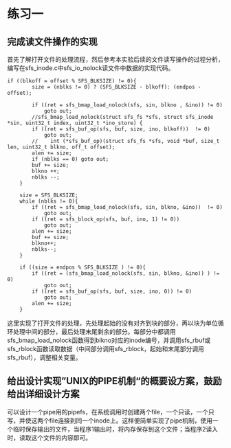 # 练习一
## 完成读文件操作的实现

首先了解打开文件的处理流程，然后参考本实验后续的文件读写操作的过程分析，编写在sfs_inode.c中sfs_io_nolock读文件中数据的实现代码。

```
if ((blkoff = offset % SFS_BLKSIZE) != 0){
    	size = (nblks != 0) ? (SFS_BLKSIZE - blkoff): (endpos - offset);

    	if ((ret = sfs_bmap_load_nolock(sfs, sin, blkno , &ino)) != 0)
    		goto out;
    	//sfs_bmap_load_nolock(struct sfs_fs *sfs, struct sfs_inode *sin, uint32_t index, uint32_t *ino_store) {
    	if ((ret = sfs_buf_op(sfs, buf, size, ino, blkoff))  != 0)
			goto out;
    	//    int (*sfs_buf_op)(struct sfs_fs *sfs, void *buf, size_t len, uint32_t blkno, off_t offset);
    	alen += size;
    	if (nblks == 0) goto out;
    	buf += size;
    	blkno ++;
    	nblks --;
    }

    size = SFS_BLKSIZE;
    while (nblks != 0){
    	if ((ret = sfs_bmap_load_nolock(sfs, sin, blkno, &ino))  != 0)
    		goto out;
    	if ((ret = sfs_block_op(sfs, buf, ino, 1) != 0))
			goto out;
    	alen += size;
    	buf += size;
    	blkno++;
    	nblks--;
    }

    if ((size = endpos % SFS_BLKSIZE ) != 0){
    	if ((ret = (sfs_bmap_load_nolock(sfs, sin, blkno, &ino)) ) != 0)
    		goto out;
    	if ((ret = sfs_buf_op(sfs, buf, size, ino, 0)) != 0)
    		goto out;
    	alen += size;
    }

```
这里实现了打开文件的处理，先处理起始的没有对齐到块的部分，再以块为单位循环处理中间的部分，最后处理末尾剩余的部分。每部分中都调用sfs_bmap_load_nolock函数得到blkno对应的inode编号，并调用sfs_rbuf或sfs_rblock函数读取数据（中间部分调用sfs_rblock，起始和末尾部分调用sfs_rbuf），调整相关变量。

## 给出设计实现”UNIX的PIPE机制“的概要设方案，鼓励给出详细设计方案

可以设计一个pipe用的pipefs，在系统调用时创建两个file，一个只读，一个只写，并使这两个file连接到同一个inode上。这样便简单实现了pipe机制，使用一个临时保存输出的文件，当程序1输出时，将内存保存到这个文件；当程序2读入时，读取这个文件的内容即可。